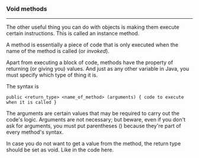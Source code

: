 ### Void methods
***

The other useful thing you can do with objects is making them execute certain instructions. This is called an instance method.

A method is essentially a piece of code that is only executed when the name of the method is called (or *invoked*).

Apart from executing a block of code, methods have the property of returning (or giving you) values.
And just as any other variable in Java, you must specify which type of thing it is.

The syntax is

`public <return_type> <name_of_method> (arguments)
{ code to execute when it is called }`

The arguments are certain values that may be required to carry out the code's logic.
Arguments are not necessary; but beware, even if you don't ask for arguments, you must put parentheses ()
because they're part of every method's syntax.

In case you do not want to get a value from the method, the return type should be set as void.
Like in the code here.